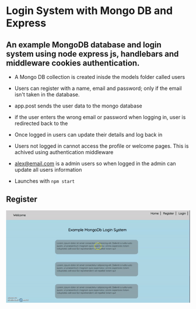 # Login System with Mongo DB and Express

## An example MongoDB database and login system using node express js, handlebars and middleware cookies authentication.

- A Mongo DB collection is created inisde the models folder called users

- Users can register with a name, email and password; only if the email isn't taken in the database. 

- app.post sends the user data to the mongo database 

- if the user enters the wrong email or password when logging in, user is redirected back to the 

- Once logged in users can update their details and log back in 

- Users not logged in cannot access the profile or welcome pages. This is achived using authentication middleware 

- alex@email.com is a admin users so  when logged in the admin can update all users information 

- Launches with `npm start`

## Register 
![Register Demo](register.gif)
